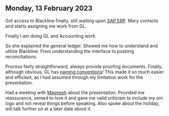 ## Monday, 13 February 2023

Got access to Blackline finally, still waiting upon [SAP ERP](../../Limitations/Tech%20Support.md). Mary contacts and starts assigning me work from GL.

Finally I am doing GL and Accounting work.

So she explained the general ledger. Showed me how to understand and utilize Blackline. From understanding the interface to postiing reconciliations.

Process fairly straightforward, always provide proofing documents. Finally, although obvious, GL has [naming conventions](../../Improvements/Efficiency%20Improvements.md)! This made it so much easier and efficient, as I had assumed through my limitation work for the presentation. 

Had a meeting with [Magnesh](../../../Magnesh.md) about the presentation. Provided me reassurance, semed to love it and gave me valid criticism to include my uni logo and not reveal things before speaking. Also spoke about the holiday, will talk further on at a later date about it.